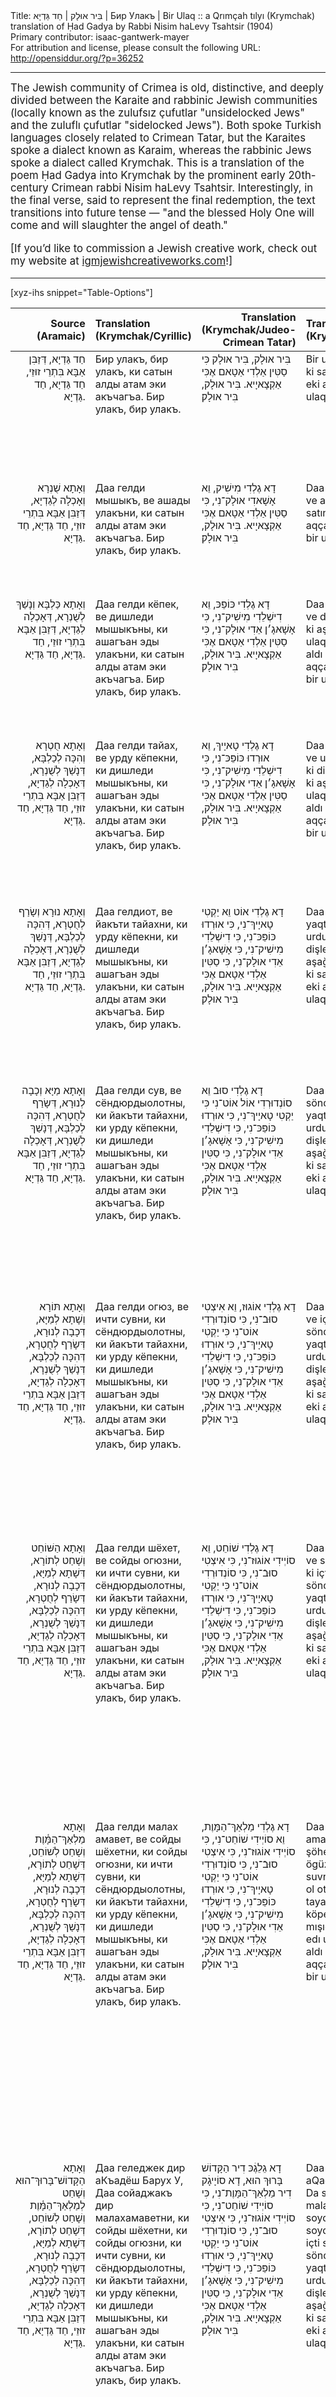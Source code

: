 <html>
<head></head>
<body>
Title: בִּיר אוּלָק | חַד גַּדְיָא | Бир Улакъ | Bir Ulaq :: a Qrımçah tılyı (Krymchak) translation of Ḥad Gadya by Rabbi Nisim haLevy Tsahtsir (1904)<br />
Primary contributor: isaac-gantwerk-mayer<br />
For attribution and license, please consult the following URL: <a href="http://opensiddur.org/?p=36252">http://opensiddur.org/?p=36252</a>
<p />
<hr />

<div class="english" lang="en" style="font-size: 1.2em;">
The Jewish community of Crimea is old, distinctive, and deeply divided between the Karaite and rabbinic Jewish communities (locally known as the zulufsız çufutlar "unsidelocked Jews" and the zuluflı çufutlar "sidelocked Jews"). Both spoke Turkish languages closely related to Crimean Tatar, but the Karaites spoke a dialect known as Karaim, whereas the rabbinic Jews spoke a dialect called Krymchak. This is a translation of the poem Ḥad Gadya into Krymchak by the prominent early 20th-century Crimean rabbi Nisim haLevy Tsahtsir. Interestingly, in the final verse, said to represent the final redemption, the text transitions into future tense — "and the blessed Holy One will come and will slaughter the angel of death."

[If you’d like to commission a Jewish creative work, check out my website at <a href="http://igmjewishcreativeworks.com">igmjewishcreativeworks.com</a>!]
</div>

<hr />

[xyz-ihs snippet="Table-Options"]<table style="width: 100%; margin-left: auto; margin-right: auto;" class="draggable">
<thead><tr><th id="x" style="text-align: right;">Source (Aramaic)</th><th style="text-align: left;">Translation (Krymchak/Cyrillic)</th><th style="text-align: right;">Translation (Krymchak/Judeo-Crimean Tatar)</th><th style="text-align: left;">Translation (Krymchak/Latin)</th><th style="text-align: left;">Translation (English)</th></tr></thead>
<tbody>
<tr><td style="vertical-align:top;">
<div class="aramaic" lang="jpa" style="text-align: right;">	 
חַד גַּדְיָא, 
דְּזַבִּן אַבָּא בִּתְרֵי זוּזֵי, 
חַד גַּדְיָא, חַד גַּדְיָא.
</span></div>
</td>

<td style="vertical-align:top;">
<div class="cyrillic" lang="jct">
Бир улакъ, бир улакъ,
ки сатын алды атам эки акъчагъа.
Бир улакъ, бир улакъ.
</span></div>
</td>

<td style="vertical-align:top;">
<div class="judeo-tatar" lang="jct">
בִּיר אוּלָק, בִּיר אוּלָק
כִּי סַטִּין אַלְדִי אַטָאם אֶכִּי אַקְצָאיָיא. 
בִּיר אוּלָק, בִּיר אוּלָק׃
</span></div>
</td>

<td style="vertical-align:top;">
<div class="krymchak" lang="jct">
Bir ulaq, bir ulaq,
ki satın aldı atam eki aqçağa.
Bir ulaq, bir ulaq.
</div>
</td>
 
<td style="vertical-align:top;">
<div class="english" lang="en">	
One little goat, one little goat  
that my father bought for two zuzim.
One little goat, one little goat.
</div>
</td></tr>


<tr><td style="vertical-align:top;">
<div class="aramaic" lang="jpa" style="text-align: right;">	 
וְאָתָא שֻׁנְרָא 
וְאָכְלָה לְגַדְיָא, 
דְּזַבִּן אַבָּא בִּתְרֵי זוּזֵי, 
חַד גַּדְיָא, חַד גַּדְיָא.
</span></div>
</td>

<td style="vertical-align:top;">
<div class="cyrillic" lang="jct">
Даа гелди мышыкъ,
ве ашады улакъни,
ки сатын алды атам эки акъчагъа.
Бир улакъ, бир улакъ.
</span></div>
</td>

<td style="vertical-align:top;">
<div class="judeo-tatar" lang="jct">
דָא גֶלְדִי מִישִׁיק, 
וֵא אָשָׁאדִי אוּלָק־נִי,
כִּי סַטִּין אַלְדִי אַטָאם אֶכִּי אַקְצָאיָיא. 
בִּיר אוּלָק, בִּיר אוּלָק׃ 
</span></div>
</td>

<td style="vertical-align:top;">
<div class="krymchak" lang="jct">
Daa geldi mışıq,
ve aşadı ulaqni,
ki satın aldı atam eki aqçağa.
Bir ulaq, bir ulaq.
</div>
</td>
 
<td style="vertical-align:top;">
<div class="english" lang="en">	
A cat came 
and ate the goat 
that my father bought for two zuzim.
One little goat, one little goat.
</div>
</td></tr>


<tr><td style="vertical-align:top;">
<div class="aramaic" lang="jpa" style="text-align: right;">	 
וְאָתָא כַּלְבָּא 
וְנָשַׁךְ לְשֻׁנְרָא, 
דְּאָכְלָה לְגַדְיָא, 
דְּזַבִּן אַבָּא בִּתְרֵי זוּזֵי, 
חַד גַּדְיָא, חַד גַּדְיָא.
</span></div>
</td>
 
<td style="vertical-align:top;">
<div class="cyrillic" lang="jct">
Даа гелди кёпек,
ве дишледи мышыкъны,
ки ашагъан эды улакъни,
ки сатын алды атам эки акъчагъа.
Бир улакъ, бир улакъ.
</span></div>
</td>

<td style="vertical-align:top;">
<div class="judeo-tatar" lang="jct">
דָא גֶלְדִי כּוֹפֵּכּ, 
וֵא דִישְׁלֵדִי מִישִׁיק־נִי,
כִּי אָשָׁאגָ׳ן אֵדִי אוּלָק־נִי,
כִּי סַטִּין אַלְדִי אַטָאם אֶכִּי אַקְצָאיָיא. 
בִּיר אוּלָק, בִּיר אוּלָק׃
</span></div>
</td>

<td style="vertical-align:top;">
<div class="krymchak" lang="jct">
Daa geldi köpek,
ve dişledi mışıqnı,
ki aşağan edı ulaqni,
ki satın aldı atam eki aqçağa.
Bir ulaq, bir ulaq.
</div>
</td>

<td style="vertical-align:top;">
<div class="english" lang="en">	
A dog came 
and bit the cat 
that ate the goat 
that my father bought for two zuzim.
One little goat, one little goat.
</div>
</td></tr>


<tr><td style="vertical-align:top;">
<div class="aramaic" lang="jpa" style="text-align: right;">	 
וְאָתָא חֻטְרָא 
וְהִכָּה לְכַלְבָּא, 
דְּנָשַׁךְ לְשֻׁנְרָא, 
דְּאָכְלָה לְגַדְיָא, 
דְּזַבִּן אַבָּא בִּתְרֵי זוּזֵי, 
חַד גַּדְיָא, חַד גַּדְיָא.
</span></div>
</td>

<td style="vertical-align:top;">
<div class="cyrillic" lang="jct">
Даа гелди тайах,
ве урду кёпекни,
ки дишледи мышыкъны,
ки ашагъан эды улакъни,
ки сатын алды атам эки акъчагъа.
Бир улакъ, бир улакъ.
</span></div>
</td>

<td style="vertical-align:top;">
<div class="judeo-tatar" lang="jct">
דָא גֶלְדִי טָאיָיךְ,
וֵא אוּרְדוּ כּוֹפֵּכּ־נִי,
כִּי דִישְׁלֵדִי מִישִׁיק־נִי,
כִּי אָשָׁאגָ׳ן אֵדִי אוּלָק־נִי,
כִּי סַטִּין אַלְדִי אַטָאם אֶכִּי אַקְצָאיָיא. 
בִּיר אוּלָק, בִּיר אוּלָק׃
</span></div>
</td>

<td style="vertical-align:top;">
<div class="krymchak" lang="jct">
Daa geldi tayah,
ve urdu köpekni,
ki dişledi mışıqnı,
ki aşağan edı ulaqni,
ki satın aldı atam eki aqçağa.
Bir ulaq, bir ulaq.
</div>
</td>

<td style="vertical-align:top;">
<div class="english" lang="en">	
A stick came 
and hit the dog 
that bit the cat 
that ate the goat 
that my father bought for two zuzim.
One little goat, one little goat.
</div>
</td></tr>


<tr><td style="vertical-align:top;">
<div class="aramaic" lang="jpa" style="text-align: right;">	 
וְאָתָא נוּרָא 
וְשָׂרַף לְחֻטְרָא, 
דְּהִכָּה לְכַלְבָּא, 
דְּנָשַׁךְ לְשֻׁנְרָא, 
דְּאָכְלָה לְגַדְיָא, 
דְּזַבִּן אַבָּא בִּתְרֵי זוּזֵי, 
חַד גַּדְיָא, חַד גַּדְיָא.
</span></div>
</td>

<td style="vertical-align:top;">
<div class="cyrillic" lang="jct">
Даа гелдиoт,
ве йакъти тайахни,
ки урду кёпекни,
ки дишледи мышыкъны,
ки ашагъан эды улакъни,
ки сатын алды атам эки акъчагъа.
Бир улакъ, бир улакъ.
</span></div>
</td>

<td style="vertical-align:top;">
<div class="judeo-tatar" lang="jct">
דָא גֶלְדִי אוֹט
וֵא יַקְטִי טָאיָיךְ־נִי,
כִּי אוּרְדוּ כּוֹפֵּכּ־נִי,
כִּי דִישְׁלֵדִי מִישִׁיק־נִי,
כִּי אָשָׁאגָ׳ן אֵדִי אוּלָק־נִי,
כִּי סַטִּין אַלְדִי אַטָאם אֶכִּי אַקְצָאיָיא. 
בִּיר אוּלָק, בִּיר אוּלָק׃
</span></div>
</td>

<td style="vertical-align:top;">
<div class="krymchak" lang="jct">
Daa geldi ot,
ve yaqti tayahni,
ki urdu köpekni,
ki dişledi mışıqnı,
ki aşağan edı ulaqni,
ki satın aldı atam eki aqçağa.
Bir ulaq, bir ulaq.
</div>
</td>

<td style="vertical-align:top;">
<div class="english" lang="en">	
A fire came 
and burned the stick 
that hit the dog 
that bit the cat 
that ate the goat 
that my father bought for two zuzim.
One little goat, one little goat.
</div>
</td></tr>


<tr><td style="vertical-align:top;">
<div class="aramaic" lang="jpa" style="text-align: right;">	 
וְאָתָא מַיָּא 
וְכָבָה לְנוּרָא, 
דְּשָׂרַף לְחֻטְרָא, 
דְּהִכָּה לְכַלְבָּא, 
דְּנָשַׁךְ לְשֻׁנְרָא, 
דְּאָכְלָה לְגַדְיָא, 
דְּזַבִּן אַבָּא בִּתְרֵי זוּזֵי, 
חַד גַּדְיָא, חַד גַּדְיָא.
</span></div>
</td>

<td style="vertical-align:top;">
<div class="cyrillic" lang="jct">
Даа гелди сув, ве сёндюрдыoлoтны,
ки йакъти тайахни,
ки урду кёпекни,
ки дишледи мышыкъны,
ки ашагъан эды улакъни,
ки сатын алды атам эки акъчагъа.
Бир улакъ, бир улакъ.
</span></div>
</td>

<td style="vertical-align:top;">
<div class="judeo-tatar" lang="jct">
דָא גֶלְדִי סוּבֿ 
וֵא סוֹנְדוּרְדִי אוֹל אוֹט־נִי 
כִּי יַקְטִי טָאיָיךְ־נִי,
כִּי אוּרְדוּ כּוֹפֵּכּ־נִי,
כִּי דִישְׁלֵדִי מִישִׁיק־נִי,
כִּי אָשָׁאגָ׳ן אֵדִי אוּלָק־נִי,
כִּי סַטִּין אַלְדִי אַטָאם אֶכִּי אַקְצָאיָיא. 
בִּיר אוּלָק, בִּיר אוּלָק׃
</span></div>
</td>

<td style="vertical-align:top;">
<div class="krymchak" lang="jct">
Daa geldi suv,
ve söndürdı ol otnı,
ki yaqti tayahni,
ki urdu köpekni,
ki dişledi mışıqnı,
ki aşağan edı ulaqni,
ki satın aldı atam eki aqçağa.
Bir ulaq, bir ulaq.
</div>
</td>

<td style="vertical-align:top;">
<div class="english" lang="en">	
Water came 
and put out the fire 
that burned the stick 
that hit the dog 
that bit the cat 
that ate the goat 
that my father bought for two zuzim.
One little goat, one little goat.
</div>
</td></tr>


<tr><td style="vertical-align:top;">
<div class="aramaic" lang="jpa" style="text-align: right;">	 
וְאָתָא תּוֹרָא 
וְשָׁתָא לְמַיָּא, 
דְּכָבָה לְנוּרָא, 
דְּשָׂרַף לְחֻטְרָא, 
דְּהִכָּה לְכַלְבָּא, 
דְּנָשַׁךְ לְשֻׁנְרָא, 
דְּאָכְלָה לְגַדְיָא, 
דְּזַבִּן אַבָּא בִּתְרֵי זוּזֵי, 
חַד גַּדְיָא, חַד גַּדְיָא.
</span></div>
</td>

<td style="vertical-align:top;">
<div class="cyrillic" lang="jct">
Даа гелди огюз,
ве ичти сувни,
ки сёндюрдыoлoтны,
ки йакъти тайахни,
ки урду кёпекни,
ки дишледи мышыкъны,
ки ашагъан эды улакъни,
ки сатын алды атам эки акъчагъа.
Бир улакъ, бир улакъ.
</span></div>
</td>

<td style="vertical-align:top;">
<div class="judeo-tatar" lang="jct">
דָא גֶלְדִי אוֹגוּז,
וֵא אִיצְטִי סוּבֿ־נִי,
כִּי סוֹנְדוּרְדִי אוֹט־נִי 
כִּי יַקְטִי טָאיָיךְ־נִי,
כִּי אוּרְדוּ כּוֹפֵּכּ־נִי,
כִּי דִישְׁלֵדִי מִישִׁיק־נִי,
כִּי אָשָׁאגָ׳ן אֵדִי אוּלָק־נִי,
כִּי סַטִּין אַלְדִי אַטָאם אֶכִּי אַקְצָאיָיא. 
בִּיר אוּלָק, בִּיר אוּלָק׃
</span></div>
</td>

<td style="vertical-align:top;">
<div class="krymchak" lang="jct">
Daa geldi ögüz,
ve içti suvni,
ki söndürdı ol otnı,
ki yaqti tayahni,
ki urdu köpekni,
ki dişledi mışıqnı,
ki aşağan edı ulaqni,
ki satın aldı atam eki aqçağa.
Bir ulaq, bir ulaq.
</div>
</td>

<td style="vertical-align:top;">
<div class="english" lang="en">	
An ox came 
and drank the water 
that put out the fire 
that burned the stick 
that hit the dog 
that bit the cat 
that ate the goat 
that my father bought for two zuzim.
One little goat, one little goat.
</div>
</td></tr>


<tr><td style="vertical-align:top;">
<div class="aramaic" lang="jpa" style="text-align: right;">	 
וְאָתָא הַשּׁוֹחֵט 
וְשָׁחַט לְתוֹרָא, 
דְּשָׁתָא לְמַיָּא, 
דְּכָבָה לְנוּרָא, 
דְּשָׂרַף לְחֻטְרָא, 
דְּהִכָּה לְכַלְבָּא, 
דְּנָשַׁךְ לְשֻׁנְרָא, 
דְּאָכְלָה לְגַדְיָא, 
דְּזַבִּן אַבָּא בִּתְרֵי זוּזֵי, 
חַד גַּדְיָא, חַד גַּדְיָא.
</span></div>
</td>

<td style="vertical-align:top;">
<div class="cyrillic" lang="jct">
Даа гелди шёхет,
ве сoйды огюзни,
ки ичти сувни,
ки сёндюрдыoлoтны,
ки йакъти тайахни,
ки урду кёпекни,
ки дишледи мышыкъны,
ки ашагъан эды улакъни,
ки сатын алды атам эки акъчагъа.
Бир улакъ, бир улакъ.
</span></div>
</td>

<td style="vertical-align:top;">
<div class="judeo-tatar" lang="jct">
דָא גֶלְדִי שׁוֹחֵט,
וֵא סוֹיְידִי אוֹגוּז־נִי,
כִּי אִיצְטִי סוּבֿ־נִי,
כִּי סוֹנְדוּרְדִי אוֹט־נִי 
כִּי יַקְטִי טָאיָיךְ־נִי,
כִּי אוּרְדוּ כּוֹפֵּכּ־נִי,
כִּי דִישְׁלֵדִי מִישִׁיק־נִי,
כִּי אָשָׁאגָ׳ן אֵדִי אוּלָק־נִי,
כִּי סַטִּין אַלְדִי אַטָאם אֶכִּי אַקְצָאיָיא. 
בִּיר אוּלָק, בִּיר אוּלָק׃
</span></div>
</td>

<td style="vertical-align:top;">
<div class="krymchak" lang="jct">
Daa geldi şöhet,
ve soydı ögüzni,
ki içti suvni,
ki söndürdı ol otnı,
ki yaqti tayahni,
ki urdu köpekni,
ki dişledi mışıqnı,
ki aşağan edı ulaqni,
ki satın aldı atam eki aqçağa.
Bir ulaq, bir ulaq.
</div>
</td>

<td style="vertical-align:top;">
<div class="english" lang="en">	
A butcher came 
and slaughtered the ox 
that drank the water 
that put out the fire 
that burned the stick 
that hit the dog 
that bit the cat 
that ate the goat 
that my father bought for two zuzim.
One little goat, one little goat.
</div>
</td></tr>


<tr><td style="vertical-align:top;">
<div class="aramaic" lang="jpa" style="text-align: right;">	 
וְאָתָא מַלְאַךְ־הַמָּ֫וֶת 
וְשָׁחַט לְשׁוֹחֵט, 
דְּשָׁחַט לְתוֹרָא, 
דְּשָׁתָא לְמַיָּא, 
דְּכָבָה לְנוּרָא, 
דְּשָׂרַף לְחֻטְרָא, 
דְּהִכָּה לְכַלְבָּא, 
דְּנָשַׁךְ לְשֻׁנְרָא, 
דְּאָכְלָה לְגַדְיָא, 
דְּזַבִּן אַבָּא בִּתְרֵי זוּזֵי, 
חַד גַּדְיָא, חַד גַּדְיָא.
</span></div>
</td>

<td style="vertical-align:top;">
<div class="cyrillic" lang="jct">
Даа гелди малах амавет,
ве сoйды шёхетни,
ки сoйды огюзни,
ки ичти сувни,
ки сёндюрдыoлoтны,
ки йакъти тайахни,
ки урду кёпекни,
ки дишледи мышыкъны,
ки ашагъан эды улакъни,
ки сатын алды атам эки акъчагъа.
Бир улакъ, бир улакъ.
</span></div>
</td>

<td style="vertical-align:top;">
<div class="judeo-tatar" lang="jct">
דָא גֶלְדִי מַלְאַךְ־הַמָּוֶת,
וֵא סוֹיְידִי שׁוֹחֵט־נִי,
כִּי סוֹיְידִי אוֹגוּז־נִי,
כִּי אִיצְטִי סוּבֿ־נִי,
כִּי סוֹנְדוּרְדִי אוֹט־נִי 
כִּי יַקְטִי טָאיָיךְ־נִי,
כִּי אוּרְדוּ כּוֹפֵּכּ־נִי,
כִּי דִישְׁלֵדִי מִישִׁיק־נִי,
כִּי אָשָׁאגָ׳ן אֵדִי אוּלָק־נִי,
כִּי סַטִּין אַלְדִי אַטָאם אֶכִּי אַקְצָאיָיא. 
בִּיר אוּלָק, בִּיר אוּלָק׃
</span></div>
</td>

<td style="vertical-align:top;">
<div class="krymchak" lang="jct">
Daa geldi malah amavet,
ve soydı şöhetni,
ki soydı ögüzni,
ki içti suvni,
ki söndürdı ol otnı,
ki yaqti tayahni,
ki urdu köpekni,
ki dişledi mışıqnı,
ki aşağan edı ulaqni,
ki satın aldı atam eki aqçağa.
Bir ulaq, bir ulaq.
</div>
</td>

<td style="vertical-align:top;">
<div class="english" lang="en">	
The Angel of Death came 
and slaughtered the shoḥet 
who slaughtered the ox 
that drank the water 
that put out the fire 
that burned the stick 
that hit the dog 
that bit the cat 
that ate the goat 
that my father bought for two zuzim.
One little goat, one little goat.
</div>
</td></tr>


<tr><td style="vertical-align:top;">
<div class="aramaic" lang="jpa" style="text-align: right;">	 
וְאָתָא הַקָּדוֹשׁ־בָּרוּךְ־הוּא 
וְשָׁחַט לְמַלְאַךְ־הַמָּ֫וֶת 
וְשָׁחַט לְשׁוֹחֵט, 
דְּשָׁחַט לְתוֹרָא, 
דְּשָׁתָא לְמַיָּא, 
דְּכָבָה לְנוּרָא, 
דְּשָׂרַף לְחֻטְרָא, 
דְּהִכָּה לְכַלְבָּא, 
דְּנָשַׁךְ לְשֻׁנְרָא, 
דְּאָכְלָה לְגַדְיָא, 
דְּזַבִּן אַבָּא בִּתְרֵי זוּזֵי, 
חַד גַּדְיָא, חַד גַּדְיָא.
</span></div>
</td>

<td style="vertical-align:top;">
<div class="cyrillic" lang="jct">
Даа геледжек дир аКъадёш Барух У,
Даа сoйаджакъ дир малахамаветни,
ки сoйды шёхетни,
ки сoйды огюзни,
ки ичти сувни,
ки сёндюрдыoлoтны,
ки йакъти тайахни,
ки урду кёпекни,
ки дишледи мышыкъны,
ки ашагъан эды улакъни,
ки сатын алды атам эки акъчагъа.
Бир улакъ, бир улакъ.
</span></div>
</td>

<td style="vertical-align:top;">
<div class="judeo-tatar" lang="jct">
דָא גֵלֵגֶׄכּ דִיר הַקָּדוֹשׁ בָּרוּךְ הוּא,
דָא סוֹיָיגָׄק דִיר מַלְאַךְ־הַמָּוֶת־נִי,
כִּי סוֹיְידִי שׁוֹחֵט־נִי,
כִּי סוֹיְידִי אוֹגוּז־נִי,
כִּי אִיצְטִי סוּבֿ־נִי,
כִּי סוֹנְדוּרְדִי אוֹט־נִי 
כִּי יַקְטִי טָאיָיךְ־נִי,
כִּי אוּרְדוּ כּוֹפֵּכּ־נִי,
כִּי דִישְׁלֵדִי מִישִׁיק־נִי,
כִּי אָשָׁאגָ׳ן אֵדִי אוּלָק־נִי,
כִּי סַטִּין אַלְדִי אַטָאם אֶכִּי אַקְצָאיָיא. 
בִּיר אוּלָק, בִּיר אוּלָק׃
</span></div>
</td>

<td style="vertical-align:top;">
<div class="krymchak" lang="jct">
Daa gelecek dir aQadöş Baruh U,
Da soyacaq dir malahamavetni,
ki soydı şöhetni,
ki soydı ögüzni,
ki içti suvni,
ki söndürdı ol otnı,
ki yaqti tayahni,
ki urdu köpekni,
ki dişledi mışıqnı,
ki aşağan edı ulaqni,
ki satın aldı atam eki aqçağa.
Bir ulaq, bir ulaq.
</div>
</td>

<td style="vertical-align:top;">
<div class="english" lang="en">	
Then the blessed Holy One came 
and slaughtered the Angel of Death 
who slaughtered the shoḥet 
who slaughtered the ox 
that drank the water 
that put out the fire 
that burned the stick 
that hit the dog 
that bit the cat 
that ate the goat 
that my father bought for two zuzim.
One little goat, one little goat.
</div>
</td></tr>
</tbody></table>

<hr />

The earliest known appearance of “Ḥad Gadya,” by an unknown author, can be found in the Prague Haggadah (1526). The text of the poem is in a form of playful Aramaic and it is accompanied by <a href="https://opensiddur.org/miscellanea/had-gadya/">the lyrics in medieval Yiddish</a>.[foot]The Jewish Encyclopedia (1906, NY) vol. 8 page 190 s.v. “Had Gadya” calls it German.[/foot] It is unclear which, if either, came first — the Yiddish or the Aramaic. The Aramaic above below follows the text as it appears in the Prague Haggadah (1526). The Aramaic has been vocalized according to the Prague Haggadah (1590). Besides the transcription of the Aramaic with its vocalization, I have also added a translation sourced from Eve Levavi Feinstein's <a href="https://opensiddur.org/compilations/festival-guides-and-haggadot/passover-seder/haggadah-for-pesah-an-english-translation/">Passover Haggadah translation</a>. --Aharon N. Varady
<!--
<h3>Source</h3>

[advanced_iframe securitykey="be1d939e6a1b36109171c7d5503b34cf9147aa7b" enable_external_height_workaround="true" src="https://archive.org/stream/HukatHaPesahShimonBenEliyahuHakham1904#page/n124/mode/2up"]
-->
&nbsp;
</body>
</html>